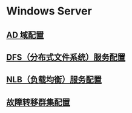 # Windows Server

## [AD 域配置](./ActiveDirectoryDomain.html)

## [DFS（分布式文件系统）服务配置](./DFS.md)

## [NLB（负载均衡）服务配置](./NLB.md)

## [故障转移群集配置](./FailoverCluster.md)
